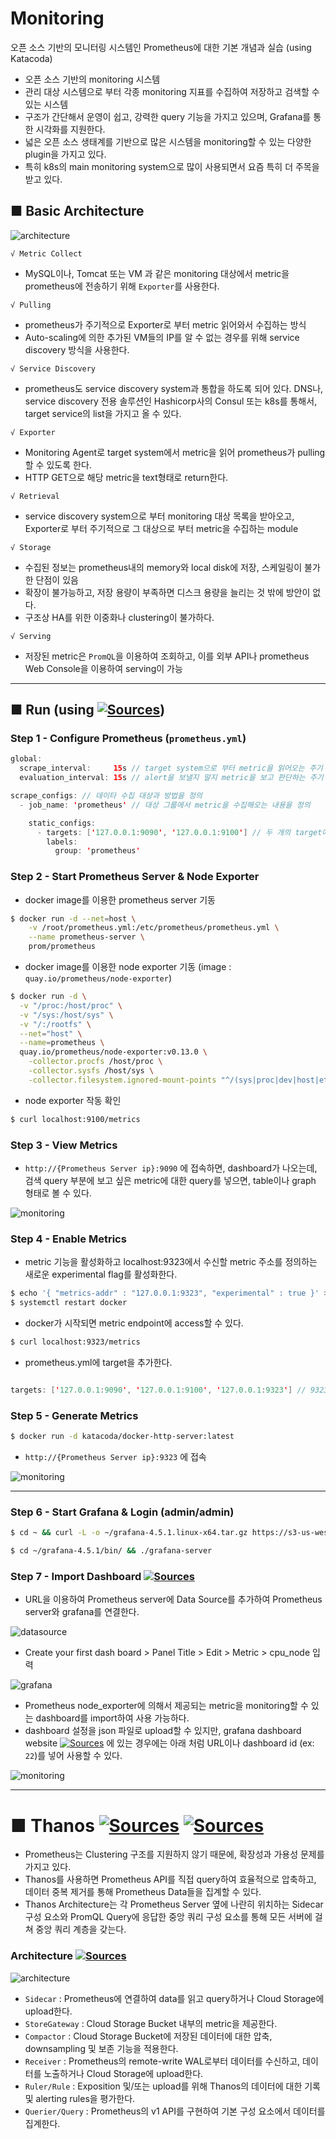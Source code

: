 # Monitoring
오픈 소스 기반의 모니터링 시스템인 Prometheus에 대한 기본 개념과 실습 (using Katacoda)

- 오픈 소스 기반의 monitoring 시스템
- 관리 대상 시스템으로 부터 각종 monitoring 지표를 수집하여 저장하고 검색할 수 있는 시스템
- 구조가 간단해서 운영이 쉽고, 강력한 query 기능을 가지고 있으며, Grafana를 통한 시각화를 지원한다.
- 넓은 오픈 소스 생태계를 기반으로 많은 시스템을 monitoring할 수 있는 다양한 plugin을 가지고 있다. 
- 특히 k8s의 main monitoring system으로 많이 사용되면서 요즘 특히 더 주목을 받고 있다.

## ■ Basic Architecture

![architecture](images/architecture.png)

`√ Metric Collect`
- MySQL이나, Tomcat 또는 VM 과 같은 monitoring 대상에서 metric을 prometheus에 전송하기 위해 `Exporter`를 사용한다.

`√ Pulling`
- prometheus가 주기적으로 Exporter로 부터 metric 읽어와서 수집하는 방식
- Auto-scaling에 의한 추가된 VM들의 IP를 알 수 없는 경우를 위해 service discovery 방식을 사용한다.

`√ Service Discovery`
- prometheus도 service discovery system과 통합을 하도록 되어 있다. DNS나, service discovery 전용 솔루션인 Hashicorp사의 Consul 또는 k8s를 통해서, target service의 list을 가지고 올 수 있다. 

`√ Exporter`
- Monitoring Agent로 target system에서 metric을 읽어 prometheus가 pulling할 수 있도록 한다.
- HTTP GET으로 해당 metric을 text형태로 return한다.

`√ Retrieval`
- service discovery system으로 부터 monitoring 대상 목록을 받아오고, Exporter로 부터 주기적으로 그 대상으로 부터 metric을 수집하는 module

`√ Storage`
- 수집된 정보는 prometheus내의 memory와 local disk에 저장, 스케일링이 불가한 단점이 있음
- 확장이 불가능하고, 저장 용량이 부족하면 디스크 용량을 늘리는 것 밖에 방안이 없다.
- 구조상 HA를 위한 이중화나 clustering이 불가하다.

`√ Serving`
- 저장된 metric은 `PromQL`을 이용하여 조회하고, 이를 외부 API나 prometheus Web Console을 이용하여 serving이 가능

---

## ■ Run (using [![Sources](https://img.shields.io/badge/출처-Katacoda-yellow)](https://www.katacoda.com/))

### Step 1 - Configure Prometheus (`prometheus.yml`)

```java
global:
  scrape_interval:     15s // target system으로 부터 metric을 읽어오는 주기
  evaluation_interval: 15s // alert을 보낼지 말지 metric을 보고 판단하는 주기

scrape_configs:	// 데이타 수집 대상과 방법을 정의
  - job_name: 'prometheus' // 대상 그룹에서 metric을 수집해오는 내용을 정의

    static_configs:
      - targets: ['127.0.0.1:9090', '127.0.0.1:9100'] // 두 개의 target에서 metric을 수집하도록 하나의 job을 정의 (9090: Prometheus itself, 9100: Node Exporter Prometheus process)
        labels:
          group: 'prometheus'
```

### Step 2 - Start Prometheus Server & Node Exporter

- docker image를 이용한 prometheus server 기동
```bash
$ docker run -d --net=host \
    -v /root/prometheus.yml:/etc/prometheus/prometheus.yml \
    --name prometheus-server \
    prom/prometheus
```

- docker image를 이용한 node exporter 기동 (image : `quay.io/prometheus/node-exporter`)
```bash
$ docker run -d \
  -v "/proc:/host/proc" \
  -v "/sys:/host/sys" \
  -v "/:/rootfs" \
  --net="host" \
  --name=prometheus \
  quay.io/prometheus/node-exporter:v0.13.0 \
    -collector.procfs /host/proc \
    -collector.sysfs /host/sys \
    -collector.filesystem.ignored-mount-points "^/(sys|proc|dev|host|etc)($|/)"
```

- node exporter 작동 확인

```bash
$ curl localhost:9100/metrics
```

### Step 3 - View Metrics

- `http://{Prometheus Server ip}:9090` 에 접속하면, dashboard가 나오는데, 검색 query 부분에 보고 싶은 metric에 대한 query를 넣으면, table이나 graph 형태로 볼 수 있다.

![monitoring](images/monitoring.png)

### Step 4 - Enable Metrics

- metric 기능을 활성화하고 localhost:9323에서 수신할 metric 주소를 정의하는 새로운 experimental flag를 활성화한다.

```bash
$ echo '{ "metrics-addr" : "127.0.0.1:9323", "experimental" : true }' > /etc/docker/daemon.json
$ systemctl restart docker
```

- docker가 시작되면 metric endpoint에 access할 수 있다.

```bash
$ curl localhost:9323/metrics
```

- prometheus.yml에 target을 추가한다.

```java

targets: ['127.0.0.1:9090', '127.0.0.1:9100', '127.0.0.1:9323'] // 9323 is the Docker Metrics port

```

### Step 5 - Generate Metrics

```bash
$ docker run -d katacoda/docker-http-server:latest
```

- `http://{Prometheus Server ip}:9323` 에 접속

![monitoring](images/monitoring1.png)

---

### Step 6 - Start Grafana & Login (admin/admin)

```bash
$ cd ~ && curl -L -o ~/grafana-4.5.1.linux-x64.tar.gz https://s3-us-west-2.amazonaws.com/grafana-releases/release/grafana-4.5.1.linux-x64.tar.gz && tar -zxvf ~/grafana-4.5.1.linux-x64.tar.gz

$ cd ~/grafana-4.5.1/bin/ && ./grafana-server
```

### Step 7 - Import Dashboard [![Sources](https://img.shields.io/badge/출처-Katacoda-yellow)](https://www.katacoda.com/courses/prometheus/creating-dashboards-with-grafana)

- URL을 이용하여 Prometheus server에 Data Source를 추가하여 Prometheus server와 grafana를 연결한다.

![datasource](images/add_data_source.png)

- Create your first dash board > Panel Title > Edit > Metric > cpu_node 입력

![grafana](images/grafana.png)

- Prometheus node_exporter에 의해서 제공되는 metric을 monitoring할 수 있는 dashboard를 import하여 사용 가능하다.
- dashboard 설정을 json 파일로 upload할 수 있지만, grafana dashboard website [![Sources](https://img.shields.io/badge/출처-Katacoda-yellow)](https://grafana.com/dashboards) 에 있는 경우에는 아래 처럼 URL이나 dashboard id (ex: `22`)를 넣어 사용할 수 있다.

![monitoring](images/monitoring2.png)

---

# ■ Thanos [![Sources](https://img.shields.io/badge/출처-Thanos-yellow)](https://thanos.io) [![Sources](https://img.shields.io/badge/출처-PromCon2018-yellow)](https://www.youtube.com/watch?v=Fb_lYX01IX4)

- Prometheus는 Clustering 구조를 지원하지 않기 때문에, 확장성과 가용성 문제를 가지고 있다.
- Thanos를 사용하면 Prometheus API를 직접 query하여 효율적으로 압축하고, 데이터 중복 제거를 통해 Prometheus Data들을 집계할 수 있다.
- Thanos Architecture는 각 Prometheus Server 옆에 나란히 위치하는 Sidecar 구성 요소와 PromQL Query에 응답한 중앙 쿼리 구성 요소를 통해 모든 서버에 걸쳐 중앙 쿼리 계층을 갖는다.

### Architecture [![Sources](https://img.shields.io/badge/출처-Thanos-yellow)](https://appfleet.com/blog/progressive-feature-driven-delivery-with-flagger/)

![architecture](images/thanos_architecture.png)

- `Sidecar` : Prometheus에 연결하여 data를 읽고 query하거나 Cloud Storage에 upload한다.
- `StoreGateway` : Cloud Storage Bucket 내부의 metric을 제공한다.
- `Compactor` : Cloud Storage Bucket에 저장된 데이터에 대한 압축, downsampling 및 보존 기능을 적용한다.
- `Receiver` : Prometheus의 remote-write WAL로부터 데이터를 수신하고, 데이터를 노출하거나 Cloud Storage에 upload한다.
- `Ruler/Rule` : Exposition 및/또는 upload를 위해 Thanos의 데이터에 대한 기록 및 alerting rules을 평가한다.
- `Querier/Query` : Prometheus의 v1 API를 구현하여 기본 구성 요소에서 데이터를 집계한다.